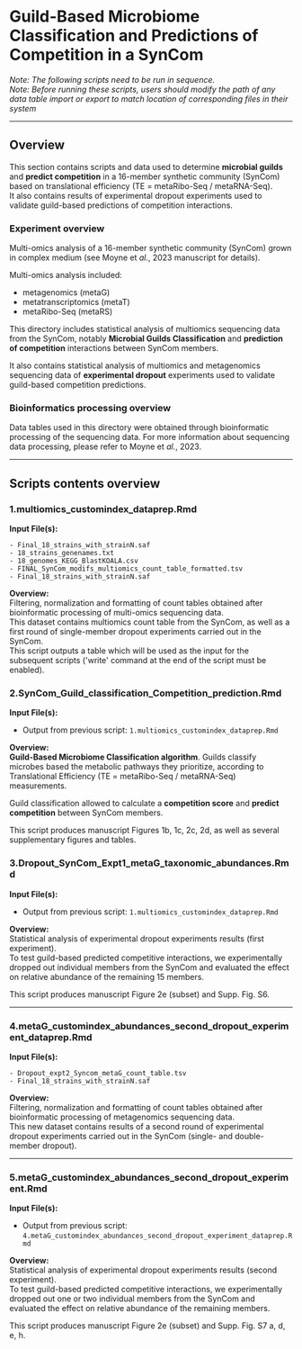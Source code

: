 # Guild-Based Microbiome Classification and Predictions of Competition in a SynCom  

_Note: The following scripts need to be run in sequence._  
_Note: Before running these scripts, users should modify the path of any data table import or export to match location of corresponding files in their system_ 

*** 

## Overview

This section contains scripts and data used to determine __microbial guilds__ and __predict competition__ in a 16-member synthetic community (SynCom) based on translational efficiency (TE = metaRibo-Seq / metaRNA-Seq).  
It also contains results of experimental dropout experiments used to validate guild-based predictions of competition interactions.  

### Experiment overview  

Multi-omics analysis of a 16-member synthetic community (SynCom) grown in complex medium (see Moyne et _al._, 2023 manuscript for details).  

Multi-omics analysis included:  
- metagenomics (metaG)  
- metatranscriptomics (metaT)  
- metaRibo-Seq (metaRS)  

This directory includes statistical analysis of multiomics sequencing data from the SynCom, notably __Microbial Guilds Classification__ and __prediction of competition__ interactions between SynCom members.  

It also contains statistical analysis of multiomics and metagenomics sequencing data of __experimental dropout__ experiments used to validate guild-based competition predictions.  

### Bioinformatics processing overview  

Data tables used in this directory were obtained through bioinformatic processing of the sequencing data. For more information about sequencing data processing, please refer to Moyne et _al._, 2023.  

***

## Scripts contents overview

### 1.multiomics_customindex_dataprep.Rmd  

__Input File(s):__  
```
- Final_18_strains_with_strainN.saf  
- 18_strains_genenames.txt  
- 18_genomes_KEGG_BlastKOALA.csv  
- FINAL_SynCom_modifs_multiomics_count_table_formatted.tsv  
- Final_18_strains_with_strainN.saf  
```

__Overview:__  
Filtering, normalization and formatting of count tables obtained after bioinformatic processing of multi-omics sequencing data.  
This dataset contains multiomics count table from the SynCom, as well as a first round of single-member dropout experiments carried out in the SynCom.  
This script outputs a table which will be used as the input for the subsequent scripts ('write' command at the end of the script must be enabled).  


### 2.SynCom_Guild_classification_Competition_prediction.Rmd 

__Input File(s):__  
- Output from previous script: ```1.multiomics_customindex_dataprep.Rmd```

__Overview:__  
__Guild-Based Microbiome Classification algorithm__. Guilds classify microbes based the metabolic pathways they prioritize, according to Translational Efficiency (TE = metaRibo-Seq / metaRNA-Seq) measurements.  

Guild classification allowed to calculate a __competition score__ and __predict competition__ between SynCom members.  

This script produces manuscript Figures 1b, 1c, 2c, 2d, as well as several supplementary figures and tables. 


### 3.Dropout_SynCom_Expt1_metaG_taxonomic_abundances.Rmd

__Input File(s):__ 
- Output from previous script: ```1.multiomics_customindex_dataprep.Rmd```

__Overview:__  
Statistical analysis of experimental dropout experiments results (first experiment).  
To test guild-based predicted competitive interactions, we experimentally dropped out individual members from the SynCom and evaluated the effect on relative abundance of the remaining 15 members.  

This script produces manuscript Figure 2e (subset) and Supp. Fig. S6. 


***

### 4.metaG_customindex_abundances_second_dropout_experiment_dataprep.Rmd

__Input File(s):__  
```
- Dropout_expt2_Syncom_metaG_count_table.tsv  
- Final_18_strains_with_strainN.saf  
```

__Overview:__  
Filtering, normalization and formatting of count tables obtained after bioinformatic processing of metagenomics sequencing data.  
This new dataset contains results of a second round of experimental dropout experiments carried out in the SynCom (single- and double-member dropout). 



***

### 5.metaG_customindex_abundances_second_dropout_experiment.Rmd

__Input File(s):__ 
- Output from previous script: ```4.metaG_customindex_abundances_second_dropout_experiment_dataprep.Rmd```

__Overview:__  
Statistical analysis of experimental dropout experiments results (second experiment).  
To test guild-based predicted competitive interactions, we experimentally dropped out one or two individual members from the SynCom and evaluated the effect on relative abundance of the remaining members.  

This script produces manuscript Figure 2e (subset) and Supp. Fig. S7 a, d, e, h. 

